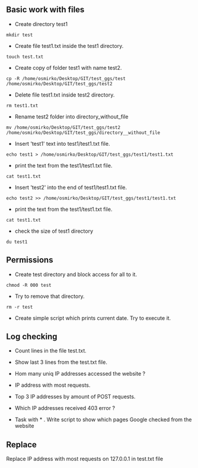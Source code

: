 ##  Basic work with files

- Create directory test1

```console
mkdir test
```

- Create file test1.txt inside the test1 directory.
```console
touch test.txt
```

-   Create copy of folder test1 with name test2.  
```console
cp -R /home/osmirko/Desktop/GIT/test_ggs/test /home/osmirko/Desktop/GIT/test_ggs/test2
```
-    Delete file test1.txt inside test2 directory.
```console
rm test1.txt
```
-    Rename test2 folder into directory_without_file
```console
mv /home/osmirko/Desktop/GIT/test_ggs/test2 /home/osmirko/Desktop/GIT/test_ggs/directory__without_file
```
-    Insert 'test1' text into test1/test1.txt file.
```console
echo test1 > /home/osmirko/Desktop/GIT/test_ggs/test1/test1.txt 
```
-    print the text from the test1/test1.txt file.
```console
cat test1.txt
```
-    Insert 'test2' into the end of test1/test1.txt file.
```console
echo test2 >> /home/osmirko/Desktop/GIT/test_ggs/test1/test1.txt
```
-    print the text from the test1/test1.txt file.
```console
cat test1.txt
```
- check the size of test1 directory
```console
du test1
```
## Permissions

-   Create test directory and block access for all to it.
```console
chmod -R 000 test
```
-   Try to remove that directory.
```console
rm -r test
```
-    Create simple script which prints current date. Try to execute it.


## Log checking

-  Count lines in the file test.txt.


- Show last 3 lines from the test.txt file. 


-  Hom many uniq IP addresses accessed the website ? 


-  IP address with most requests.


-  Top 3 IP addresses by amount of POST requests.


-  Which IP addresses received 403 error ? 


- Task with * . Write script to show which pages Google checked from the website 

## Replace

Replace IP address with most requests on 127.0.0.1 in test.txt file 
